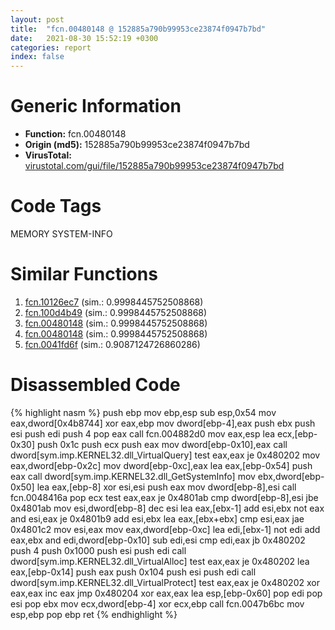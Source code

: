 ```yaml
---
layout: post
title:  "fcn.00480148 @ 152885a790b99953ce23874f0947b7bd"
date:   2021-08-30 15:52:19 +0300
categories: report
index: false
---
```


# Generic Information
- **Function:** fcn.00480148
- **Origin (md5):** 152885a790b99953ce23874f0947b7bd
- **VirusTotal:** [virustotal.com/gui/file/152885a790b99953ce23874f0947b7bd][virustotal_ref]

# Code Tags
<span class="tag" id="MEMORY">MEMORY</span>
<span class="tag" id="SYSTEM-INFO">SYSTEM-INFO</span>


# Similar Functions

1. [fcn.10126ec7][similar_1_ref] (sim.: 0.9998445752508868)
2. [fcn.100d4b49][similar_2_ref] (sim.: 0.9998445752508868)
3. [fcn.00480148][similar_3_ref] (sim.: 0.9998445752508868)
4. [fcn.00480148][similar_4_ref] (sim.: 0.9998445752508868)
5. [fcn.0041fd6f][similar_5_ref] (sim.: 0.9087124726860286)


# Disassembled Code

{% highlight nasm %}
push ebp
mov ebp,esp
sub esp,0x54
mov eax,dword[0x4b8744]
xor eax,ebp
mov dword[ebp-4],eax
push ebx
push esi
push edi
push 4
pop eax
call fcn.004882d0
mov eax,esp
lea ecx,[ebp-0x30]
push 0x1c
push ecx
push eax
mov dword[ebp-0x10],eax
call dword[sym.imp.KERNEL32.dll_VirtualQuery]
test eax,eax
je 0x480202
mov eax,dword[ebp-0x2c]
mov dword[ebp-0xc],eax
lea eax,[ebp-0x54]
push eax
call dword[sym.imp.KERNEL32.dll_GetSystemInfo]
mov ebx,dword[ebp-0x50]
lea eax,[ebp-8]
xor esi,esi
push eax
mov dword[ebp-8],esi
call fcn.0048416a
pop ecx
test eax,eax
je 0x4801ab
cmp dword[ebp-8],esi
jbe 0x4801ab
mov esi,dword[ebp-8]
dec esi
lea eax,[ebx-1]
add esi,ebx
not eax
and esi,eax
je 0x4801b9
add esi,ebx
lea eax,[ebx+ebx]
cmp esi,eax
jae 0x4801c2
mov esi,eax
mov eax,dword[ebp-0xc]
lea edi,[ebx-1]
not edi
add eax,ebx
and edi,dword[ebp-0x10]
sub edi,esi
cmp edi,eax
jb 0x480202
push 4
push 0x1000
push esi
push edi
call dword[sym.imp.KERNEL32.dll_VirtualAlloc]
test eax,eax
je 0x480202
lea eax,[ebp-0x14]
push eax
push 0x104
push esi
push edi
call dword[sym.imp.KERNEL32.dll_VirtualProtect]
test eax,eax
je 0x480202
xor eax,eax
inc eax
jmp 0x480204
xor eax,eax
lea esp,[ebp-0x60]
pop edi
pop esi
pop ebx
mov ecx,dword[ebp-4]
xor ecx,ebp
call fcn.0047b6bc
mov esp,ebp
pop ebp
ret
{% endhighlight %}


[similar_1_ref]: /report/fcn.10126ec7@e5d49e0823e602f2ee948ac39d32c1eb
[similar_2_ref]: /report/fcn.100d4b49@a0ac129ff3ea4c0dfa9529c259a9502c
[similar_3_ref]: /report/fcn.00480148@912f1d013a0d6151bc7a7cef6da1b2a0
[similar_4_ref]: /report/fcn.00480148@fb9b7d22bc1c143ac66b0575cbdd088d
[similar_5_ref]: /report/fcn.0041fd6f@b3771987fba16f4fba07d1109ec72c76
[virustotal_ref]: https://www.virustotal.com/gui/file/152885a790b99953ce23874f0947b7bd